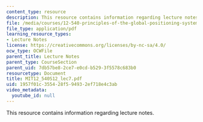 ```yaml
---
content_type: resource
description: This resource contains information regarding lecture notes.
file: /media/courses/12-540-principles-of-the-global-positioning-system-spring-2012/1957f01c355428f594932ef718e4c3ab_MIT12_540S12_lec7.pdf
file_type: application/pdf
learning_resource_types:
- Lecture Notes
license: https://creativecommons.org/licenses/by-nc-sa/4.0/
ocw_type: OCWFile
parent_title: Lecture Notes
parent_type: CourseSection
parent_uid: 7db57be8-2ce7-e0cd-b529-3f5578c683b0
resourcetype: Document
title: MIT12_540S12_lec7.pdf
uid: 1957f01c-3554-28f5-9493-2ef718e4c3ab
video_metadata:
  youtube_id: null
---
```

This resource contains information regarding lecture notes.